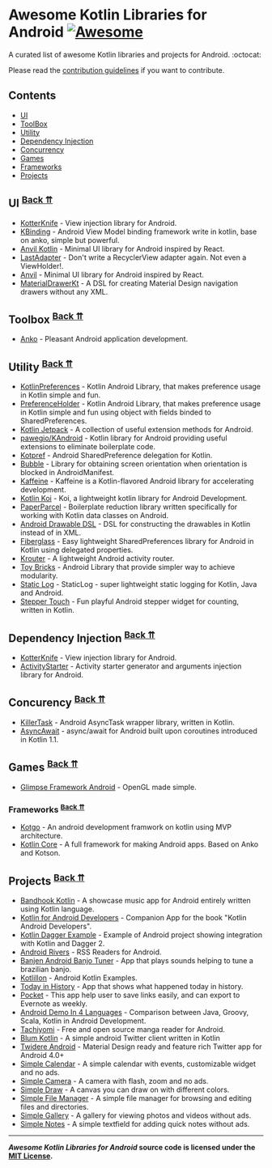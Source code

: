 # Awesome Kotlin Libraries for Android [![Awesome](https://cdn.rawgit.com/sindresorhus/awesome/d7305f38d29fed78fa85652e3a63e154dd8e8829/media/badge.svg)](https://github.com/sindresorhus/awesome)

A curated list of awesome Kotlin libraries and projects for Android. :octocat:

Please read the [contribution guidelines](CONTRIBUTING.md) if you want to contribute.

## Contents

- <a name="ui-category"></a>[UI](#ui)
- <a name="toolbox-category"></a>[ToolBox](#toolbox)
- <a name="utility-category"></a>[Utility](#utility)
- <a name="dependency-injection-category"></a>[Dependency Injection](#dependency-injection)
- <a name="concurrency-category"></a>[Concurrency](#concurrency)
- <a name="games-category"></a>[Games](#games)
- <a name="frameworks-category"></a>[Frameworks](#frameworks)
- <a name="projects-category"></a>[Projects](#projects)



## <a name="ui"></a>UI <sup>[Back ⇈](#contents)</sup>
* [KotterKnife](https://github.com/JakeWharton/kotterknife) - View injection library for Android.
* [KBinding](https://github.com/BennyWang/KBinding) - Android View Model binding framework write in kotlin, base on anko, simple but powerful.
* [Anvil Kotlin](https://github.com/andre-artus/AnvilKotlin) - Minimal UI library for Android inspired by React.
* [LastAdapter](https://github.com/nitrico/LastAdapter) - Don't write a RecyclerView adapter again. Not even a ViewHolder!.
* [Anvil](https://github.com/zserge/anvil) - Minimal UI library for Android inspired by React.
* [MaterialDrawerKt](https://github.com/zsmb13/MaterialDrawerKt) - A DSL for creating Material Design navigation drawers without any XML.



## <a name="toolbox"></a>Toolbox <sup>[Back ⇈](#contents)</sup>
* [Anko](https://github.com/Kotlin/anko) - Pleasant Android application development.



## <a name="utility"></a>Utility <sup>[Back ⇈](#contents)</sup>
* [KotlinPreferences](https://github.com/MarcinMoskala/KotlinPreferences) - Kotlin Android Library, that makes preference usage in Kotlin simple and fun.
* [PreferenceHolder](https://github.com/MarcinMoskala/PreferenceHolder) - Kotlin Android Library, that makes preference usage in Kotlin simple and fun using object with fields binded to SharedPreferences.
* [Kotlin Jetpack](https://github.com/nsk-mironov/kotlin-jetpack) - A collection of useful extension methods for Android.
* [pawegio/KAndroid](https://github.com/pawegio/KAndroid) - Kotlin library for Android providing useful extensions to eliminate boilerplate code.
* [Kotpref](https://github.com/chibatching/Kotpref) - Android SharedPreference delegation for Kotlin.
* [Bubble](https://github.com/TouK/bubble) - Library for obtaining screen orientation when orientation is blocked in AndroidManifest.
* [Kaffeine](https://github.com/ragunathjawahar/kaffeine) - Kaffeine is a Kotlin-flavored Android library for accelerating development.
* [Kotlin Koi](https://github.com/mcxiaoke/kotlin-koi) - Koi, a lightweight kotlin library for Android Development.
* [PaperParcel](https://github.com/grandstaish/paperparcel) - Boilerplate reduction library written specifically for working with Kotlin data classes on Android.
* [Android Drawable DSL](https://github.com/infotech-group/android-drawable-dsl) - DSL for constructing the drawables in Kotlin instead of in XML.
* [Fiberglass](https://github.com/mathcamp/fiberglass) - Easy lightweight SharedPreferences library for Android in Kotlin using delegated properties.
* [Krouter](https://github.com/denisidoro/krouter) - A lightweight Android activity router.
* [Toy Bricks](https://github.com/SnowdreamFramework/ToyBricks) - Android Library that provide simpler way to achieve modularity.
* [Static Log](https://github.com/jupf/staticlog) - StaticLog - super lightweight static logging for Kotlin, Java and Android.
* [Stepper Touch](https://github.com/DanielMartinus/Stepper-Touch) - Fun playful Android stepper widget for counting, written in Kotlin.



## <a name="dependency-injection"></a>Dependency Injection <sup>[Back ⇈](#contents)</sup>
* [KotterKnife](https://github.com/JakeWharton/kotterknife) - View injection library for Android.
* [ActivityStarter](https://github.com/MarcinMoskala/ActivityStarter) - Activity starter generator and arguments injection library for Android.



## <a name="concurrency"></a>Concurency <sup>[Back ⇈](#contents)</sup>
* [KillerTask](https://github.com/inaka/KillerTask) -  Android AsyncTask wrapper library, written in Kotlin.
* [AsyncAwait](https://github.com/metalabdesign/AsyncAwait) - async/await for Android built upon coroutines introduced in Kotlin 1.1.



## <a name="games"></a>Games <sup>[Back ⇈](#contents)</sup>
* [Glimpse Framework Android](https://github.com/GlimpseFramework/glimpse-framework-android) - OpenGL made simple.



### <a name="franeworks"></a>Frameworks <sup>[Back ⇈](#contents)</sup>
* [Kotgo](https://github.com/nekocode/kotgo) - An android development framwork on kotlin using MVP architecture.
* [Kotlin Core](https://github.com/lightningkite/kotlin-core) - A full framework for making Android apps. Based on Anko and Kotson.



## <a name="projects"></a>Projects <sup>[Back ⇈](#contents)</sup>
* [Bandhook Kotlin](https://github.com/antoniolg/Bandhook-Kotlin) - A showcase music app for Android entirely written using Kotlin language.
* [Kotlin for Android Developers](https://github.com/antoniolg/Kotlin-for-Android-Developers) - Companion App for the book "Kotlin Android Developers".
* [Kotlin Dagger Example](https://github.com/damianpetla/kotlin-dagger-example) - Example of Android project showing integration with Kotlin and Dagger 2.
* [Android Rivers](https://github.com/dodyg/AndroidRivers) - RSS Readers for Android.
* [Banjen Android Banjo Tuner](https://github.com/MakinGiants/banjen-android-banjo-tuner) - App that plays sounds helping to tune a brazilian banjo.
* [Kotlillon](https://github.com/inaka/kotlillon) - Android Kotlin Examples.
* [Today in History](https://github.com/MakinGiants/todayhistory) - App that shows what happened today in history.
* [Pocket](https://github.com/RxKotlin/Pocket) - This app help user to save links easily, and can export to Evernote as weekly.
* [Android Demo In 4 Languages](https://github.com/SidneyXu/AndroidDemoIn4Languages) - Comparison between Java, Groovy, Scala, Kotlin in Android Development.
* [Tachiyomi](https://github.com/inorichi/tachiyomi) -  Free and open source manga reader for Android.
* [Blum Kotlin](https://github.com/ziggy42/Blum-kotlin) - A simple android Twitter client written in Kotlin
* [Twidere Android](https://github.com/TwidereProject/Twidere-Android) - Material Design ready and feature rich Twitter app for Android 4.0+
* [Simple Calendar](https://github.com/SimpleMobileTools/Simple-Calendar) - A simple calendar with events, customizable widget and no ads.
* [Simple Camera](https://github.com/SimpleMobileTools/Simple-Camera) - A camera with flash, zoom and no ads.
* [Simple Draw](https://github.com/SimpleMobileTools/Simple-Draw) - A canvas you can draw on with different colors.
* [Simple File Manager](https://github.com/SimpleMobileTools/Simple-File-Manager) - A simple file manager for browsing and editing files and directories.
* [Simple Gallery](https://github.com/SimpleMobileTools/Simple-Gallery) - A gallery for viewing photos and videos without ads.
* [Simple Notes](https://github.com/SimpleMobileTools/Simple-Notes) - A simple textfield for adding quick notes without ads.


--------------------------------------------------------------------------------------------------------------------------------

***Awesome Kotlin Libraries for Android* source code is licensed under the [MIT License](https://github.com/AppCypher/Awesome-Kotlin-Libraries-for-Android/LICENSE).**
